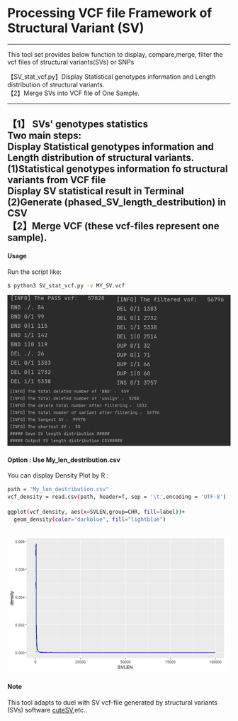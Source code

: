 # Processing VCF file Framework of Structural Variant (SV) 
---
This tool set provides below function to display, compare,merge, filter the vcf files of structural variants(SVs) or SNPs

【SV_stat_vcf.py】Display Statistical genotypes information and Length distribution of structural variants.<br>
【2】Merge SVs into VCF file of One Sample.<br>












---
【1】 SVs' genotypes statistics <br>
Two main steps:<br>
    Display Statistical genotypes information and Length distribution of structural variants.<br>
    (1)Statistical genotypes information fo structural variants from VCF file<br>
    Display SV statistical result in Terminal<br>
    (2)Generate (phased_SV_length_destribution) in CSV<br>
【2】Merge VCF (these vcf-files represent one sample).<br>
---
#### Usage

Run the script like:<br>
```sh
$ python3 SV_stat_vcf.py -v MY_SV.vcf 
```

<img src="SV_stat.png" width="600px"><br>

#### Option : Use My_len_destribution.csv<br>
You can display Density Plot by R :<br>
```sh
path = "My_len_destribution.csv"
vcf_density = read.csv(path, header=T, sep = '\t',encoding = 'UTF-8')

ggplot(vcf_density, aes(x=SVLEN,group=CHR, fill=label))+
  geom_density(color="darkblue", fill="lightblue")
```
<img src="length_denity.png" width="600px"><br>
---
#### Note
This tool adapts to duel with SV vcf-file generated by structural variants (SVs) software [cuteSV](https://github.com/tjiangHIT/cuteSV),etc..
